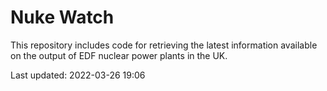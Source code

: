 # Nuke Watch

This repository includes code for retrieving the latest information available on the output of EDF nuclear power plants in the UK.

Last updated: 2022-03-26 19:06